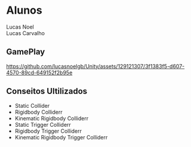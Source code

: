 # Alunos
Lucas Noel<br>
Lucas Carvalho

## GamePlay



https://github.com/lucasnoelgb/Unity/assets/129121307/3f1383f5-d607-4570-89cd-649152f2b95e




## Conseitos Ultilizados
- Static Collider<br>
- Rigidbody Colliderr<br>
- Kinematic Rigidbody Colliderr<br>
- Static Trigger Colliderr
- Rigidbody Trigger Colliderr
- Kinematic Rigidbody Trigger Colliderr
